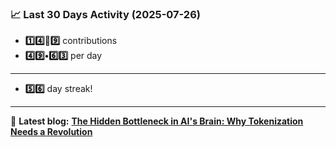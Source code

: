 <!--START_STATS-->
### 📈 Last 30 Days Activity (2025-07-26)  
- **1️⃣4️⃣🎱9️⃣** contributions  
- **4️⃣9️⃣•6️⃣3️⃣** per day
---
- **5️⃣6️⃣** day streak!
---
📝 **Latest blog:** [**The Hidden Bottleneck in AI's Brain: Why Tokenization Needs a Revolution**](https://andriak.com/blog/tokenization-revolution)
<!--END_STATS-->
